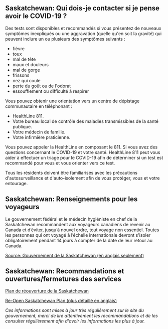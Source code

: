 ## Saskatchewan: Qui dois-je contacter si je pense avoir le COVID-19 ?

Des tests sont disponibles et recommandés si vous présentez de nouveaux symptômes inexpliqués ou une aggravation (quelle qu'en soit la gravité) qui peuvent inclure un ou plusieurs des symptômes suivants :

- fièvre
- toux
- mal de tête
- maux et douleurs
- mal de gorge
- frissons
- nez qui coule
- perte du goût ou de l'odorat
- essoufflement ou difficulté à respirer

Vous pouvez obtenir une orientation vers un centre de dépistage communautaire en téléphonant :

- HealthLine 811.
- Votre bureau local de contrôle des maladies transmissibles de la santé publique.
- Votre médecin de famille.
- Votre infirmière praticienne.

Vous pouvez appeler la HealthLine en composant le 811. Si vous avez des questions concernant le COVID-19 et votre santé. HealthLine 811 peut vous aider à effectuer un triage pour le COVID-19 afin de déterminer si un test est recommandé pour vous et vous orienter vers ce test.

Tous les résidents doivent être familiarisés avec les précautions d'autosurveillance et d'auto-isolement afin de vous protéger, vous et votre entourage.

## Saskatchewan: Renseignements pour les voyageurs

Le gouvernement fédéral et le médecin hygiéniste en chef de la Saskatchewan recommandent aux voyageurs canadiens de revenir au Canada et d’éviter, jusqu’à nouvel ordre, tout voyage non essentiel. Toutes les personnes qui ont voyagé à l’échelle internationale devront s'isoler obligatoirement pendant 14 jours à compter de la date de leur retour au Canada.

[Source: Gouvernement de la Saskatchewan (en anglais seulement)](https://www.saskatchewan.ca/government/health-care-administration-and-provider-resources/treatment-procedures-and-guidelines/emerging-public-health-issues/2019-novel-coronavirus/travel-information)

## Saskatchewan: Recommandations et ouvertures/fermetures des services

[Plan de réouverture de la Saskatchewan](https://www.saskatchewan.ca/bonjour/health-and-healthy-living/2019-novel-coronavirus#re-open-saskatchewan-plan)

[Re-Open Saskatchewan Plan (plus détaillé en anglais)](https://www.saskatchewan.ca/government/health-care-administration-and-provider-resources/treatment-procedures-and-guidelines/emerging-public-health-issues/2019-novel-coronavirus/re-open-saskatchewan-plan)

*Ces informations sont mises à jour très régulièrement sur le site du gouvernement, merci de lire attentivement les recommandations et de les consulter régulièrement afin d'avoir les informations les plus à jour.*
